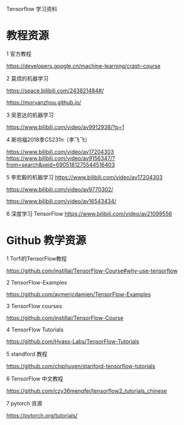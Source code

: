 Tensorflow 学习资料

# 教程资源

1   官方教程 

https://developers.google.cn/machine-learning/crash-course

2   莫烦的机器学习 

https://space.bilibili.com/243821484#/ 

https://morvanzhou.github.io/

3   吴恩达的机器学习 

https://www.bilibili.com/video/av9912938/?p=1

4   斯坦福2018季CS231n（李飞飞）

https://www.bilibili.com/video/av17204303 https://www.bilibili.com/video/av9156347/?from=search&seid=6905181275544516403


5   李宏毅的机器学习 
https://www.bilibili.com/video/av17204303 

https://www.bilibili.com/video/av9770302/ 

https://www.bilibili.com/video/av16543434/

6   深度学习 TensorFlow 
https://www.bilibili.com/video/av21099556



# Github 教学资源


1   Torfi的TensorFlow教程 

https://github.com/instillai/TensorFlow-Course#why-use-tensorflow

2   TensorFlow-Examples

https://github.com/aymericdamien/TensorFlow-Examples

3   TensorFlow courses  

https://github.com/instillai/TensorFlow-Course


4   TensorFlow Tutorials 

https://github.com/Hvass-Labs/TensorFlow-Tutorials


5   standford 教程      

https://github.com/chiphuyen/stanford-tensorflow-tutorials


6   TensorFlow 中文教程   

https://github.com/czy36mengfei/tensorflow2_tutorials_chinese


7   pytorch 资源   

https://pytorch.org/tutorials/ 

